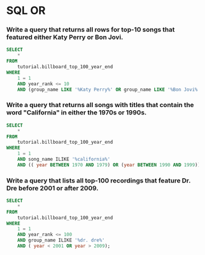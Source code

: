 # SQL OR

### Write a query that returns all rows for top-10 songs that featured either Katy Perry or Bon Jovi.
```sql
SELECT
    *
FROM    
    tutorial.billboard_top_100_year_end
WHERE
    1 = 1
    AND year_rank <= 10
    AND (group_name LIKE '%Katy Perry%' OR group_name LIKE '%Bon Jovi%');
```

### Write a query that returns all songs with titles that contain the word "California" in either the 1970s or 1990s.
```sql
SELECT
    *
FROM
    tutorial.billboard_top_100_year_end
WHERE
    1 = 1
    AND song_name ILIKE '%california%'
    AND (( year BETWEEN 1970 AND 1979) OR (year BETWEEN 1990 AND 1999));
```

### Write a query that lists all top-100 recordings that feature Dr. Dre before 2001 or after 2009.
```sql
SELECT
    *
FROM
    tutorial.billboard_top_100_year_end
WHERE
    1 = 1
    AND year_rank <= 100
    AND group_name ILIKE '%dr. dre%'
    AND ( year < 2001 OR year > 2009);
```